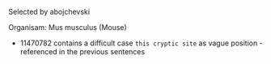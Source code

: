 Selected by abojchevski

Organisam: Mus musculus (Mouse)

* 11470782 contains a difficult case `this cryptic site` as vague position - referenced in the previous sentences
